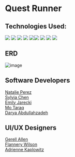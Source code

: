 # Quest Runner

## Technologies Used: 
<p>
            <img src="https://img.shields.io/badge/bootstrap-%23563D7C.svg?style=for-the-badge&logo=bootstrap&logoColor=white"/>       
            <img src="https://img.shields.io/badge/node.js-6DA55F?style=for-the-badge&logo=node.js&logoColor=white"/>
            <img src="https://img.shields.io/badge/css3-%231572B6.svg?style=for-the-badge&logo=css3&logoColor=white"/>
            <img src="https://img.shields.io/badge/react-%2320232a.svg?style=for-the-badge&logo=react&logoColor=%2361DAFB"/>
<img src="https://img.shields.io/badge/css3-%231572B6.svg?style=for-the-badge&logo=css3&logoColor=white"/><img src="https://img.shields.io/badge/html5-%23E34F26.svg?style=for-the-badge&logo=html5&logoColor=white"/>
            <img src="https://img.shields.io/badge/javascript-%23323330.svg?style=for-the-badge&logo=javascript&logoColor=%23F7DF1E"/>
            <img src="https://img.shields.io/badge/MongoDB-%234ea94b.svg?style=for-the-badge&logo=mongodb&logoColor=white"/>
            <img src="https://img.shields.io/badge/express.js-%23404d59.svg?style=for-the-badge&logo=express&logoColor=%2361DAFB"/>
</p>

## ERD 
![image](https://user-images.githubusercontent.com/107048020/225791026-8d035b00-5a9b-4d91-b480-eb589c7296c9.png)

## Software Developers
<a href="https://github.com/npereznyc">Natalie Perez</a><br>
<a href="https://github.com/sylvialchen">Sylvia Chen</a><br>
<a href="https://github.com/EmilyJarecki">Emily Jarecki</a><br>
<a href="https://github.com/mavicmo">Mo Taraq</a><br>
<a href="https://github.com/daryacoding">Darya Abdullahzadeh</a>

## UI/UX Designers

<a href="https://www.linkedin.com/in/gerell/">Gerell Allen</a><br>
<a href="https://www.linkedin.com/in/flannerywilson/">Flannery Wilson</a><br>
<a href="https://www.linkedin.com/in/adrienne-kaplowitz/">Adrienne Kaplowitz</a>


